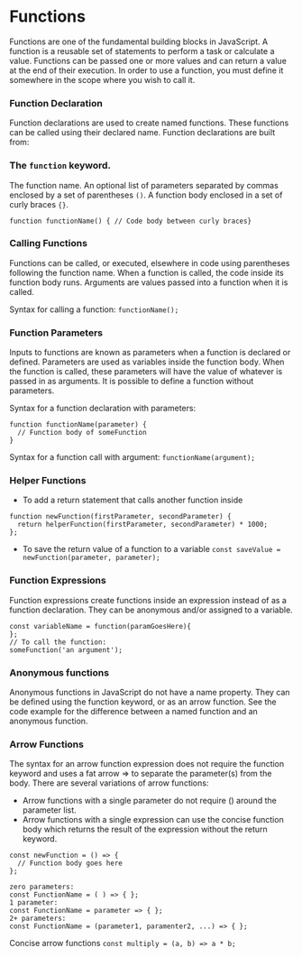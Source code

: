 # Functions
Functions are one of the fundamental building blocks in JavaScript. A function is a reusable set of statements to perform a task or calculate a value. Functions can be passed one or more values and can return a value at the end of their execution. In order to use a function, you must define it somewhere in the scope where you wish to call it.

### Function Declaration
Function declarations are used to create named functions. These functions can be called using their declared name. Function declarations are built from:

### The `function` keyword.
The function name.
An optional list of parameters separated by commas enclosed by a set of parentheses `()`.
A function body enclosed in a set of curly braces `{}`.

`function functionName() { // Code body between curly braces}`

### Calling Functions
Functions can be called, or executed, elsewhere in code using parentheses following the function name. When a function is called, the code inside its function body runs. Arguments are values passed into a function when it is called.

Syntax for calling a function:
`functionName();`

### Function Parameters
Inputs to functions are known as parameters when a function is declared or defined. Parameters are used as variables inside the function body. When the function is called, these parameters will have the value of whatever is passed in as arguments. It is possible to define a function without parameters.

Syntax for a function declaration with parameters:
```
function functionName(parameter) {
  // Function body of someFunction
}
```

Syntax for a function call with argument:
`functionName(argument);`

### Helper Functions
- To add a return statement that calls another function inside

```
function newFunction(firstParameter, secondParameter) {
  return helperFunction(firstParameter, secondParameter) * 1000;
};
```

- To save the return value of a function to a variable
`const saveValue = newFunction(parameter, parameter);`

### Function Expressions
Function expressions create functions inside an expression instead of as a function declaration. They can be anonymous and/or assigned to a variable.

```
const variableName = function(paramGoesHere){
};
// To call the function:
someFunction('an argument');
```

### Anonymous functions
Anonymous functions in JavaScript do not have a name property. They can be defined using the function keyword, or as an arrow function. See the code example for the difference between a named function and an anonymous function.

### Arrow Functions
 The syntax for an arrow function expression does not require the function keyword and uses a fat arrow => to separate the parameter(s) from the body.
There are several variations of arrow functions:
- Arrow functions with a single parameter do not require () around the parameter list.
- Arrow functions with a single expression can use the concise function body which returns the result of the expression without the return keyword.

```
const newFunction = () => {
  // Function body goes here
};
```
```
zero parameters:
const FunctionName = ( ) => { };
1 parameter:
const FunctionName = parameter => { };
2+ parameters:
const FunctionName = (parameter1, paramenter2, ...) => { };
```

Concise arrow functions
`const multiply = (a, b) => a * b;`

